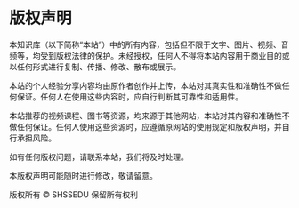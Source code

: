 # 版权声明

本知识库（以下简称“本站”）中的所有内容，包括但不限于文字、图片、视频、音频等，均受到版权法律的保护。未经授权，任何人不得将本站内容用于商业目的或以任何形式进行复制、传播、修改、散布或展示。

本站的个人经验分享内容均由原作者创作并上传，本站对其真实性和准确性不做任何保证。任何人在使用这些内容时，应自行判断其可靠性和适用性。

本站推荐的视频课程、图书等资源，均来源于其他网站，本站对其内容和准确性不做任何保证。任何人使用这些资源时，应遵循原网站的使用规定和版权声明，并自行承担风险。

如有任何版权问题，请联系本站，我们将及时处理。

本版权声明可能随时进行修改，敬请留意。

版权所有 © SHSSEDU 保留所有权利
